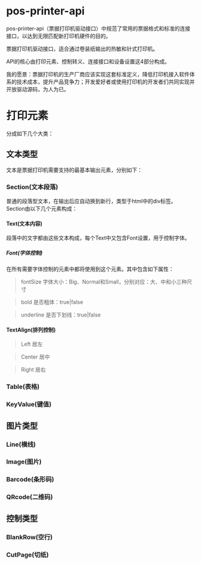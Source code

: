 # pos-printer-api
pos-printer-api（票据打印机驱动接口）中规范了常用的票据格式和标准的连接接口，以达到无限匹配新打印机硬件的目的。

票据打印机驱动接口，适合通过卷装纸输出的热敏和针式打印机。

API的核心由打印元素、控制转义、连接接口和设备设置这4部分构成。

我的愿景：票据打印机的生产厂商应该实现这套标准定义，降低打印机接入软件体系的技术成本，提升产品竞争力；开发爱好者或使用打印机的开发者们共同实现并开放驱动源码，为人为已。

# 打印元素
分成如下几个大类：

## 文本类型
文本是票据打印机需要支持的最基本输出元素，分别如下：

### Section(文本段落)
普通的段落型文本，在输出后应自动换到新行，类型于html中的div标签。Section由以下几个元素构成：

#### Text(文本内容)
段落中的文字都由这些文本构成，每个Text中又包含Font设置，用于控制字体。

##### Font(字体控制)
在所有需要字体控制的元素中都将使用到这个元素。其中包含如下属性：

>fontSize 字体大小：Big、Normal和Small，分别对应：大、中和小三种尺寸

>bold 是否粗体：true|false

>underline 是否下划线：true|false

#### TextAlign(排列控制)

>Left 居左

>Center 居中

>Right 居右

### Table(表格)
### KeyValue(键值)

## 图片类型
### Line(横线)
### Image(图片)
### Barcode(条形码)
### QRcode(二维码)

## 控制类型
### BlankRow(空行)
### CutPage(切纸)
